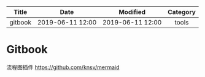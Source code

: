 | Title                | Date             | Modified         | Category          |
|:--------------------:|:----------------:|:----------------:|:-----------------:|
| gitbook              | 2019-06-11 12:00 | 2019-06-11 12:00 | tools            |


# Gitbook


流程图插件
https://github.com/knsv/mermaid